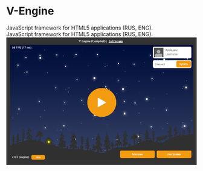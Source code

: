 # V-Engine
JavaScript framework for HTML5 applications (RUS, ENG).<br/>
JavaScript framework for HTML5 applications (RUS, ENG).<br/>
<img src='/demo/Screen_1.jpg'/>
